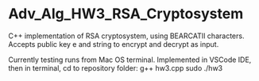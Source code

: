 # Adv_Alg_HW3_RSA_Cryptosystem
C++ implementation of RSA cryptosystem, using BEARCATII characters. Accepts public key e and string to encrypt and decrypt as input.

Currently testing runs from Mac OS terminal. Implemented in VSCode IDE, then in terminal, cd to repository folder:
g++ hw3.cpp
sudo ./hw3
